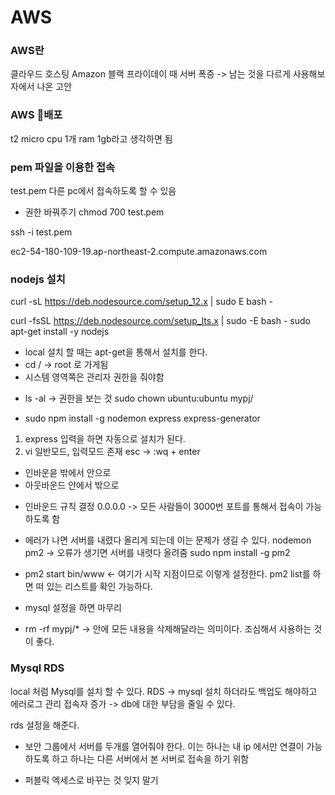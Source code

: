 # AWS

### AWS란

클라우드 호스팅
Amazon 블랙 프라이데이 때 서버 폭증 -> 남는 것을 다르게 사용해보자에서 나온 고안

### AWS 배포

t2 micro cpu 1개 ram 1gb라고 생각하면 됨

### pem 파일을 이용한 접속

test.pem 다른 pc에서 접속하도록 할 수 있음

- 권한 바꿔주기
  chmod 700 test.pem

ssh -i test.pem

ec2-54-180-109-19.ap-northeast-2.compute.amazonaws.com

### nodejs 설치

curl -sL https://deb.nodesource.com/setup_12.x | sudo E bash -

curl -fsSL https://deb.nodesource.com/setup_lts.x | sudo -E bash -
sudo apt-get install -y nodejs

- local 설치 할 때는 apt-get을 통해서 설치를 한다.
- cd / -> root 로 가게됨
- 시스템 영역쪽은 관리자 권한을 줘야함

* ls -al -> 권한을 보는 것
  sudo chown ubuntu:ubuntu mypj/

* sudo npm install -g nodemon express express-generator

1. express 입력을 하면 자동으로 설치가 된다.
1. vi 일반모드, 입력모드 존재
   esc -> :wq + enter

- 인바운읃
  밖에서 안으로
- 아웃바운드
  안에서 밖으로

* 인바운드 규칙 결정
  0.0.0.0 -> 모든 사람들이 3000번 포트를 통해서 접속이 가능하도록 함

* 에러가 나면 서버를 내렸다 올리게 되는데 이는 문제가 생길 수 있다.
  nodemon
  pm2 -> 오류가 생기면 서버를 내렷다 올려줌
  sudo npm install -g pm2

* pm2 start bin/www <- 여기가 시작 지점이므로 이렇게 설정한다.
  pm2 list를 하면 떠 있는 리스트를 확인 가능하다.

* mysql 설정을 하면 마무리

* rm -rf mypj/\* -> 안에 모든 내용을 삭제해달라는 의미이다.
  조심해서 사용하는 것이 좋다.

### Mysql RDS

local 처럼 Mysql를 설치 할 수 있다.
RDS -> mysql 설치 하더라도 백업도 해야하고 에러로그 관리 접속자 증가 -> db에 대한 부담을 줄일 수 있다.

rds 설정을 해준다.

- 보안 그룹에서 서버를 두개를 열어줘야 한다.
  이는 하나는 내 ip 에서만 연결이 가능하도록 하고 하나는 다른 서버에서 본 서버로 접속을 하기 위함

* 퍼블릭 엑세스로 바꾸는 것 잊지 말기
